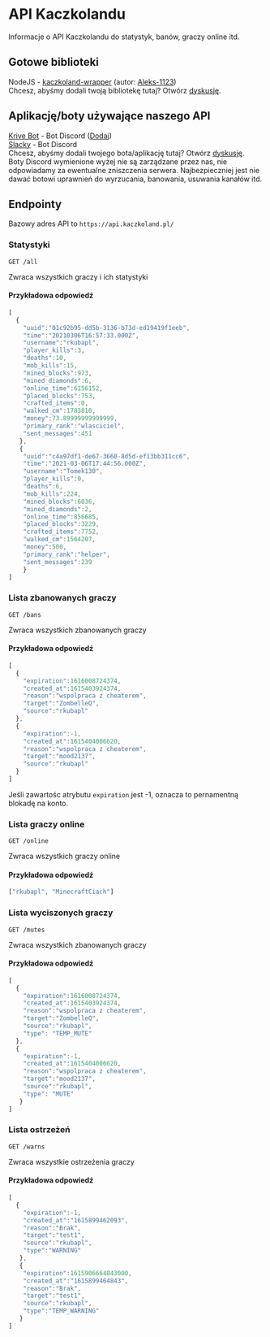 # API Kaczkolandu
Informacje o API Kaczkolandu do statystyk, banów, graczy online itd.
## Gotowe biblioteki
NodeJS - [kaczkoland-wrapper](https://github.com/kaczkoland/kaczkoland-wrapper) (autor: [Aleks-1123](https://github.com/Aleks-1123))<br>
Chcesz, abyśmy dodali twoją bibliotekę tutaj? Otwórz [dyskusję](https://github.com/kaczkoland/api/discussions/categories/twoja-biblioteka-aplikacja-z-api).
## Aplikację/boty używające naszego API
[Krive Bot](https://krivebot.tk) - Bot Discord ([Dodaj](https://discord.com/oauth2/authorize?client_id=804694672806379521&scope=bot))<br>
[Slacky](https://discord.com/oauth2/authorize?client_id=719830415615197204&scope=bot) - Bot Discord<br>
Chcesz, abyśmy dodali twojego bota/aplikację tutaj? Otwórz [dyskusję](https://github.com/kaczkoland/api/discussions/categories/twoja-biblioteka-aplikacja-z-api).<br>
Boty Discord wymienione wyżej nie są zarządzane przez nas, nie odpowiadamy za ewentualne zniszczenia serwera. Najbezpieczniej jest nie dawać botowi uprawnień do wyrzucania, banowania, usuwania kanałów itd.
## Endpointy
Bazowy adres API to `https://api.kaczkoland.pl/`
### Statystyki
```http
GET /all
```
Zwraca wszystkich graczy i ich statystyki
#### Przykładowa odpowiedź
```javascript
[
  {
    "uuid":"01c92b95-dd5b-3136-b73d-ed19419f1eeb", 
    "time":"20210306T16:57:33.000Z",
    "username":"rkubapl",
    "player_kills":3,
    "deaths":10,
    "mob_kills":15,
    "mined_blocks":973,
    "mined_diamonds":6,
    "online_time":6156152,
    "placed_blocks":753,
    "crafted_items":0,
    "walked_cm":1783810,
    "money":73.89999999999999,
    "primary_rank":"wlasciciel",
    "sent_messages":451
   },
   {
    "uuid":"c4a97df1-de67-3660-8d5d-ef13bb311cc6",
    "time":"2021-03-06T17:44:56.000Z",
    "username":"Tomek130",
    "player_kills":0,
    "deaths":6,
    "mob_kills":224,
    "mined_blocks":6036,
    "mined_diamonds":2,
    "online_time":856685,
    "placed_blocks":3229,
    "crafted_items":7752,
    "walked_cm":1564207,
    "money":500,
    "primary_rank":"helper",
    "sent_messages":239
    }
]
```
### Lista zbanowanych graczy
```http
GET /bans
```
Zwraca wszystkich zbanowanych graczy
#### Przykładowa odpowiedź
```javascript
[
  {
    "expiration":1616008724374,
    "created_at":1615403924374,
    "reason":"wspolpraca z cheaterem",
    "target":"ZombelleQ",
    "source":"rkubapl"
  },
  {
    "expiration":-1,
    "created_at":1615404006620,
    "reason":"wspolpraca z cheaterem",
    "target":"mood2137",
    "source":"rkubapl"
  }
]
```
Jeśli zawartośc atrybutu `expiration` jest -1, oznacza to pernamentną blokadę na konto.
### Lista graczy online
```http
GET /online
```
Zwraca wszystkich graczy online
#### Przykładowa odpowiedź
```javascript
["rkubapl", "MinecraftCiach"]
```
### Lista wyciszonych graczy
```http
GET /mutes
```
Zwraca wszystkich zbanowanych graczy
#### Przykładowa odpowiedź
```javascript
[
  {
    "expiration":1616008724374,
    "created_at":1615403924374,
    "reason":"wspolpraca z cheaterem",
    "target":"ZombelleQ",
    "source":"rkubapl",
    "type": "TEMP_MUTE"
  },
  {
    "expiration":-1,
    "created_at":1615404006620,
    "reason":"wspolpraca z cheaterem",
    "target":"mood2137",
    "source":"rkubapl",
    "type": "MUTE"
   }
]
```
### Lista ostrzeżeń
```http
GET /warns
```
Zwraca wszystkie ostrzeżenia graczy
#### Przykładowa odpowiedź
```javascript
[
  {
    "expiration":-1,
    "created_at":"1615899462093",
    "reason":"Brak",
    "target":"test1",
    "source":"rkubapl",
    "type":"WARNING"
   },
   {
    "expiration":1615906664843000,
    "created_at":"1615899464843",
    "reason":"Brak",
    "target":"test1",
    "source":"rkubapl",
    "type":"TEMP_WARNING"
   }
]
```
